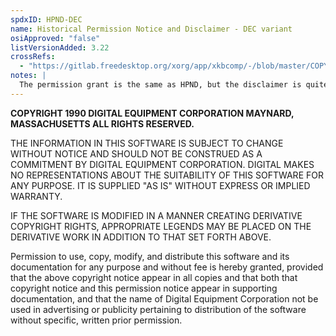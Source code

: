 ```yaml
---
spdxID: HPND-DEC
name: Historical Permission Notice and Disclaimer - DEC variant
osiApproved: "false"
listVersionAdded: 3.22
crossRefs: 
  - "https://gitlab.freedesktop.org/xorg/app/xkbcomp/-/blob/master/COPYING?ref_type=heads#L69"
notes: |
  The permission grant is the same as HPND, but the disclaimer is quite different and there is a obligation related to modified versions.
---
```


**COPYRIGHT 1990 DIGITAL EQUIPMENT CORPORATION MAYNARD, MASSACHUSETTS ALL RIGHTS RESERVED.**

THE INFORMATION IN THIS SOFTWARE IS SUBJECT TO CHANGE WITHOUT NOTICE AND SHOULD NOT BE CONSTRUED AS A COMMITMENT BY DIGITAL EQUIPMENT CORPORATION. DIGITAL MAKES NO REPRESENTATIONS ABOUT THE SUITABILITY OF THIS SOFTWARE FOR ANY PURPOSE. IT IS SUPPLIED "AS IS" WITHOUT EXPRESS OR IMPLIED WARRANTY.

IF THE SOFTWARE IS MODIFIED IN A MANNER CREATING DERIVATIVE COPYRIGHT RIGHTS, APPROPRIATE LEGENDS MAY BE PLACED ON THE DERIVATIVE WORK IN ADDITION TO THAT SET FORTH ABOVE.

Permission to use, copy, modify, and distribute this software and its documentation for any purpose and without fee is hereby granted, provided that the above copyright notice appear in all copies and that both that copyright notice and this permission notice appear in supporting documentation, and that the name of Digital Equipment Corporation not be used in advertising or publicity pertaining to distribution of the software without specific, written prior permission.
